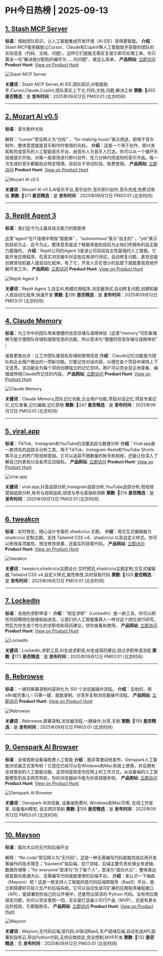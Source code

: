 # PH今日热榜 | 2025-09-13

## [1. Stash MCP Server](https://www.producthunt.com/products/stash-9?utm_campaign=producthunt-api&utm_medium=api-v2&utm_source=Application%3A+dev+%28ID%3A+189358%29)
**标语**：借助团队知识，让人工智能集成开发环境（AI IDE）变得更智能。
**介绍**：Stash MCP服务器能让Cursor、Claude和Copilot等人工智能助手获取你团队的实际信息（代码、文档、问题），这样它们就能无需反复提示即可处理工单。你只需说一句“解决我分配到的编号为……的问题”，就这么简单。
**产品网站**: [立即访问](https://www.producthunt.com/r/I4NS4KHZXHXULH?utm_campaign=producthunt-api&utm_medium=api-v2&utm_source=Application%3A+dev+%28ID%3A+189358%29)
**Product Hunt**: [View on Product Hunt](https://www.producthunt.com/products/stash-9?utm_campaign=producthunt-api&utm_medium=api-v2&utm_source=Application%3A+dev+%28ID%3A+189358%29)

![Stash MCP Server](https://ph-files.imgix.net/0dc5dc86-da3d-4828-9adc-8f0d14a7add3.png?auto=format)

**关键词**：Stash MCP Server,AI IDE,团队知识,AI智能助手,Cursor,Claude,Copilot,团队真实上下文,代码,文档,问题,解决工单
**票数**: 🔺455
**是否精选**：是
**发布时间**：2025年09月12日 PM03:01 (北京时间)

---

## [2. Mozart AI v0.5 ](https://www.producthunt.com/products/mozart-ai?utm_campaign=producthunt-api&utm_medium=api-v2&utm_source=Application%3A+dev+%28ID%3A+189358%29)
**标语**：音乐制作光标

解释：“cursor”常见释义为“光标” ，“for making music”表示用途，即用于音乐制作，整体意思就是音乐制作时使用的光标。
**介绍**：这是一个用于创作、即兴发挥和完成音乐的人工智能音乐平台，由音乐人为音乐人打造。你可以从一个循环乐段或提示开始，对每一层音效进行即兴创作，在几分钟内完成你的音乐作品。每一次生成的音乐都能贴合特定情境。目前处于测试阶段，免费使用。
**产品网站**: [立即访问](https://www.producthunt.com/r/SLGBSVAS6ZWAFA?utm_campaign=producthunt-api&utm_medium=api-v2&utm_source=Application%3A+dev+%28ID%3A+189358%29)
**Product Hunt**: [View on Product Hunt](https://www.producthunt.com/products/mozart-ai?utm_campaign=producthunt-api&utm_medium=api-v2&utm_source=Application%3A+dev+%28ID%3A+189358%29)

![Mozart AI v0.5 ](https://ph-files.imgix.net/19ea904a-35fc-4c36-a585-e4a7b34a2dba.jpeg?auto=format)

**关键词**：Mozart AI v0.5,AI音乐平台,音乐创作,音乐即兴创作,音乐完成,免费试用版
**票数**: 🔺371
**是否精选**：是
**发布时间**：2025年09月12日 PM03:01 (北京时间)

---

## [3. Replit Agent 3](https://www.producthunt.com/products/replit?utm_campaign=producthunt-api&utm_medium=api-v2&utm_source=Application%3A+dev+%28ID%3A+189358%29)
**标语**：我们迄今为止最具自主能力的智能体

这里“agent”在IT语境中常指“智能体” ，“autonomous”表示“自主的” ，“yet”表示到目前为止、迄今为止。整体意思是这个智能体是到目前为止他们所拥有的自主能力最强的。
**介绍**：Replit公司的Agent 3是该公司目前自主性最强的人工智能。它能开发应用程序，在真实浏览器中对这些应用进行测试，自动修复问题，甚至还能创建其他机器人或自动化程序。有了它，开发人员在很少的监督下就能更高效地开展开发工作。
**产品网站**: [立即访问](https://www.producthunt.com/r/DY3D76SUJSABAL?utm_campaign=producthunt-api&utm_medium=api-v2&utm_source=Application%3A+dev+%28ID%3A+189358%29)
**Product Hunt**: [View on Product Hunt](https://www.producthunt.com/products/replit?utm_campaign=producthunt-api&utm_medium=api-v2&utm_source=Application%3A+dev+%28ID%3A+189358%29)

![Replit Agent 3](https://ph-files.imgix.net/a46bfee7-87f7-4f5e-a425-55fac57424c0.png?auto=format)

**关键词**：Replit Agent 3,自主AI,构建应用程序,浏览器测试,自动修复问题,创建机器人或自动化程序,快速开发
**票数**: 🔺295
**是否精选**：是
**发布时间**：2025年09月12日 PM03:01 (北京时间)

---

## [4. Claude Memory](https://www.producthunt.com/products/claude-code?utm_campaign=producthunt-api&utm_medium=api-v2&utm_source=Application%3A+dev+%28ID%3A+189358%29)
**标语**：为工作中的团队带来便捷的信息存储与调用体验（这里“memory”可形象理解为能方便团队存储和提取信息的功能，所以意译为“便捷的信息存储与调用体验” ）

或者更直白点：让工作团队能轻松存储和使用信息
**介绍**：Claude记忆功能是为团队和企业用户推出的一项新功能。它能记住对话内容，以便在各个项目中保持上下文连贯。该功能会为每个项目创建独立的记忆空间，用户可以完全自主地查看、编辑或停用Claude所记住的内容。
**产品网站**: [立即访问](https://www.producthunt.com/r/4IVV4TSCD5JGL2?utm_campaign=producthunt-api&utm_medium=api-v2&utm_source=Application%3A+dev+%28ID%3A+189358%29)
**Product Hunt**: [View on Product Hunt](https://www.producthunt.com/products/claude-code?utm_campaign=producthunt-api&utm_medium=api-v2&utm_source=Application%3A+dev+%28ID%3A+189358%29)

![Claude Memory](https://ph-files.imgix.net/600c46db-0e96-45f0-92e5-0b29df6bd72b.png?auto=format)

**关键词**：Claude Memory,团队记忆功能,企业用户功能,项目对话记忆,项目专属记忆,记忆查看,记忆编辑,记忆禁用
**票数**: 🔺247
**是否精选**：是
**发布时间**：2025年09月12日 PM03:01 (北京时间)

---

## [5. viral.app](https://www.producthunt.com/products/viral-app-2?utm_campaign=producthunt-api&utm_medium=api-v2&utm_source=Application%3A+dev+%28ID%3A+189358%29)
**标语**：TikTok、Instagram和YouTube的流量追踪与数据分析
**介绍**：Viral.app是一款领先的追踪与分析工具，用于TikTok、Instagram Reels和YouTube Shorts等平台上的热门短视频营销。它可以追踪不限数量的账号和视频，还能让你深入了解自己的表现以及各项互动指标。
**产品网站**: [立即访问](https://www.producthunt.com/r/OI33J4LRVFVZ7C?utm_campaign=producthunt-api&utm_medium=api-v2&utm_source=Application%3A+dev+%28ID%3A+189358%29)
**Product Hunt**: [View on Product Hunt](https://www.producthunt.com/products/viral-app-2?utm_campaign=producthunt-api&utm_medium=api-v2&utm_source=Application%3A+dev+%28ID%3A+189358%29)

![viral.app](https://ph-files.imgix.net/8a14019b-e489-4c30-85b8-a61998b608c2.jpeg?auto=format)

**关键词**：viral.app,抖音追踪分析,Instagram追踪分析,YouTube追踪分析,短视频营销追踪分析,账号与视频追踪,绩效与参与度指标洞察
**票数**: 🔺214
**是否精选**：是
**发布时间**：2025年09月12日 PM03:01 (北京时间)

---

## [6. tweakcn](https://www.producthunt.com/products/tweakcn-3?utm_campaign=producthunt-api&utm_medium=api-v2&utm_source=Application%3A+dev+%28ID%3A+189358%29)
**标语**：实时预览，随心设计专属的 shadcn/ui 主题。
**介绍**：用交互式编辑器为 shadcn/ui 定制主题。支持 Tailwind CSS v4、shadcn/ui 以及自定义样式。你可以修改各项属性、预览修改效果，还能实时获取代码。
**产品网站**: [立即访问](https://www.producthunt.com/r/NDW2LEMHNR2CM3?utm_campaign=producthunt-api&utm_medium=api-v2&utm_source=Application%3A+dev+%28ID%3A+189358%29)
**Product Hunt**: [View on Product Hunt](https://www.producthunt.com/products/tweakcn-3?utm_campaign=producthunt-api&utm_medium=api-v2&utm_source=Application%3A+dev+%28ID%3A+189358%29)

![tweakcn](https://ph-files.imgix.net/39999c9d-606f-4151-abee-35bca07d0da2.png?auto=format)

**关键词**：tweakcn,shadcn/ui主题设计,实时预览,shadcn/ui主题定制,交互式编辑器,Tailwind CSS v4,自定义样式,属性修改,实时获取代码
**票数**: 🔺203
**是否精选**：是
**发布时间**：2025年09月12日 PM03:01 (北京时间)

---

## [7. LockedIn](https://www.producthunt.com/products/lockedin-5?utm_campaign=producthunt-api&utm_medium=api-v2&utm_source=Application%3A+dev+%28ID%3A+189358%29)
**标语**：去他的求职申请！
**介绍**：“锁定求职”（LockedIn）是一款工具，你可以把任何招聘岗位链接粘贴进去，让我们的人工智能像真人一样对这个岗位进行研究，然后为你生成个性化的求职信和简历建议，供你查看和使用。
**产品网站**: [立即访问](https://www.producthunt.com/r/HJRGRJCSH3S4UN?utm_campaign=producthunt-api&utm_medium=api-v2&utm_source=Application%3A+dev+%28ID%3A+189358%29)
**Product Hunt**: [View on Product Hunt](https://www.producthunt.com/products/lockedin-5?utm_campaign=producthunt-api&utm_medium=api-v2&utm_source=Application%3A+dev+%28ID%3A+189358%29)

![LockedIn](https://ph-files.imgix.net/1e2cd87b-b14b-4acb-8b8a-8b1495b96e68.png?auto=format)

**关键词**：LockedIn,求职工具,AI生成求职信,AI生成简历建议,绕过求职申请流程
**票数**: 🔺173
**是否精选**：是
**发布时间**：2025年09月12日 PM03:01 (北京时间)

---

## [8. Rebrowse](https://www.producthunt.com/products/rebrowse?utm_campaign=producthunt-api&utm_medium=api-v2&utm_source=Application%3A+dev+%28ID%3A+189358%29)
**标语**：一键将屏幕录制内容转化为 100 个浏览器操作流程。
**介绍**：去他的，用n8n就完事儿！只需一键，就能录制、分享并复制浏览器操作流程。
**产品网站**: [立即访问](https://www.producthunt.com/r/VTURZGKXYVY7ZT?utm_campaign=producthunt-api&utm_medium=api-v2&utm_source=Application%3A+dev+%28ID%3A+189358%29)
**Product Hunt**: [View on Product Hunt](https://www.producthunt.com/products/rebrowse?utm_campaign=producthunt-api&utm_medium=api-v2&utm_source=Application%3A+dev+%28ID%3A+189358%29)

![Rebrowse](https://ph-files.imgix.net/15d04989-9f83-43a8-afcc-17e631d03b34.png?auto=format)

**关键词**：Rebrowse,屏幕录制,浏览器流程,一键操作,分享,复制
**票数**: 🔺159
**是否精选**：是
**发布时间**：2025年09月12日 PM03:01 (北京时间)

---

## [9. Genspark AI Browser ](https://www.producthunt.com/products/genspark?utm_campaign=producthunt-api&utm_medium=api-v2&utm_source=Application%3A+dev+%28ID%3A+189358%29)
**标语**：全球首款设备端免费人工智能
**介绍**：我非常激动地宣布，Genspark人工智能浏览器正式发布啦！它现在已经可以在Windows和Mac系统上使用，并且拥有全球首创的人工智能功能，这将彻底改变你在网上的工作方式。从设备端的人工智能模型到自主网页导航，你的浏览器如今能为你高效服务啦。
**产品网站**: [立即访问](https://www.producthunt.com/r/4YMS2BLWCML6PE?utm_campaign=producthunt-api&utm_medium=api-v2&utm_source=Application%3A+dev+%28ID%3A+189358%29)
**Product Hunt**: [View on Product Hunt](https://www.producthunt.com/products/genspark?utm_campaign=producthunt-api&utm_medium=api-v2&utm_source=Application%3A+dev+%28ID%3A+189358%29)

![Genspark AI Browser ](https://ph-files.imgix.net/970741ec-bc75-4715-b8a6-0136b533f9d6.jpeg?auto=format)

**关键词**：Genspark AI浏览器, 设备端免费AI, Windows和Mac可用, 在线工作变革, 设备端AI模型, 自主网页导航
**票数**: 🔺156
**是否精选**：是
**发布时间**：2025年09月12日 PM03:01 (北京时间)

---

## [10. Mayson](https://www.producthunt.com/products/backstract?utm_campaign=producthunt-api&utm_medium=api-v2&utm_source=Application%3A+dev+%28ID%3A+189358%29)
**标语**：面向大众的无代码后端平台

解释：“No code”常见释义为“无代码”，这是一种无需编写代码就能完成应用开发等操作的技术理念；“backend”指后端，在IT领域，后端主要负责处理业务逻辑、数据存储等；“for everyone”直译为“为了每个人”，意译为“面向大众”，整体表达就是面向普通大众、无需编写代码就能使用的后端平台。
**介绍**：来认识一下梅森（Mayson）吧！这是一款支持人工智能的低代码后端即服务（BaaS）平台，能立即搭建好可投入生产的后端系统。它可以自动生成可扩展的应用程序编程接口（API），能部署到你自己的云环境中，还能导出简洁的 Python 代码。没有供应商锁定问题，你可以完全掌控一切。无论是打造最小可行产品（MVP），还是有更长远的规划，它都能胜任。
**产品网站**: [立即访问](https://www.producthunt.com/r/INJDFB36VJTR75?utm_campaign=producthunt-api&utm_medium=api-v2&utm_source=Application%3A+dev+%28ID%3A+189358%29)
**Product Hunt**: [View on Product Hunt](https://www.producthunt.com/products/backstract?utm_campaign=producthunt-api&utm_medium=api-v2&utm_source=Application%3A+dev+%28ID%3A+189358%29)

![Mayson](https://ph-files.imgix.net/5d6d8ed5-500c-42e0-830f-25bd762d8fdc.png?auto=format)

**关键词**：Mayson,无代码后端,低代码,AI驱动BaaS,生产就绪后端,自动生成API,部署到自有云,导出Python代码,无供应商锁定,完全控制,MVP开发
**票数**: 🔺132
**是否精选**：否
**发布时间**：2025年09月12日 PM03:01 (北京时间)

---

